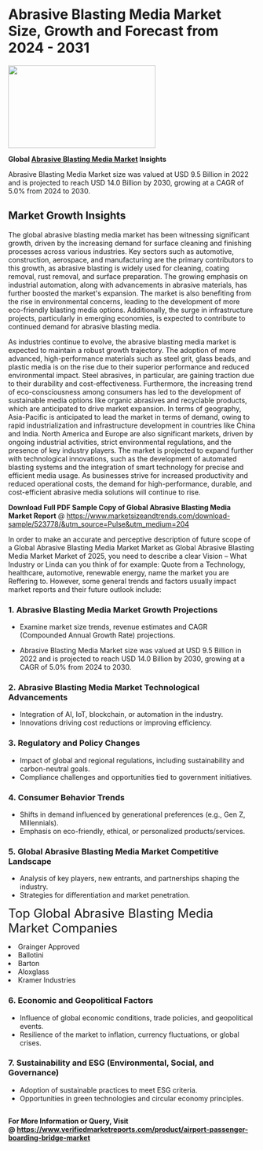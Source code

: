<H1>Abrasive Blasting Media Market Size, Growth and Forecast from 2024 - 2031</H1><img class="aligncenter size-medium wp-image-584254" src="https://thirdeyenews.in/wp-content/uploads/2024/09/Global-Market-Research-300x168.jpeg" alt="" width="300" height="168" /><p><strong>Global&nbsp;<a href="https://www.marketsizeandtrends.com/download-sample/523778/&amp;utm_source=Pulse&amp;utm_medium=204">Abrasive Blasting Media Market</a> Insights</strong></p><p>Abrasive Blasting Media Market size was valued at USD 9.5 Billion in 2022 and is projected to reach USD 14.0 Billion by 2030, growing at a CAGR of 5.0% from 2024 to 2030.</p><p><h2>Market Growth Insights</h2> <p>The global abrasive blasting media market has been witnessing significant growth, driven by the increasing demand for surface cleaning and finishing processes across various industries. Key sectors such as automotive, construction, aerospace, and manufacturing are the primary contributors to this growth, as abrasive blasting is widely used for cleaning, coating removal, rust removal, and surface preparation. The growing emphasis on industrial automation, along with advancements in abrasive materials, has further boosted the market's expansion. The market is also benefiting from the rise in environmental concerns, leading to the development of more eco-friendly blasting media options. Additionally, the surge in infrastructure projects, particularly in emerging economies, is expected to contribute to continued demand for abrasive blasting media. </p> <p>As industries continue to evolve, the abrasive blasting media market is expected to maintain a robust growth trajectory. The adoption of more advanced, high-performance materials such as steel grit, glass beads, and plastic media is on the rise due to their superior performance and reduced environmental impact. Steel abrasives, in particular, are gaining traction due to their durability and cost-effectiveness. Furthermore, the increasing trend of eco-consciousness among consumers has led to the development of sustainable media options like organic abrasives and recyclable products, which are anticipated to drive market expansion. In terms of geography, Asia-Pacific is anticipated to lead the market in terms of demand, owing to rapid industrialization and infrastructure development in countries like China and India. North America and Europe are also significant markets, driven by ongoing industrial activities, strict environmental regulations, and the presence of key industry players. The market is projected to expand further with technological innovations, such as the development of automated blasting systems and the integration of smart technology for precise and efficient media usage. As businesses strive for increased productivity and reduced operational costs, the demand for high-performance, durable, and cost-efficient abrasive media solutions will continue to rise. </p><p><span class=""><strong>Download Full PDF Sample Copy of Global Abrasive Blasting Media Market Report</strong> @ <a href="https://www.marketsizeandtrends.com/download-sample/523778/&amp;utm_source=Pulse&amp;utm_medium=204" target="_blank">https://www.marketsizeandtrends.com/download-sample/523778/&amp;utm_source=Pulse&amp;utm_medium=204</a></span></p><p>In order to make an accurate and perceptive description of future scope of a Global&nbsp;Abrasive Blasting Media Market Market as Global&nbsp;Abrasive Blasting Media Market Market of 2025, you need to describe a clear Vision &ndash; What Industry or Linda can you think of for example: Quote from a Technology, healthcare, automotive, renewable energy, name the market you are Reffering to. However, some general trends and factors usually impact market reports and their future outlook include:</p><h3>1.&nbsp;<strong>Abrasive Blasting Media Market Growth Projections</strong></h3><ul><li>Examine market size trends, revenue estimates and CAGR (Compounded Annual Growth Rate) projections.</li><li><p>Abrasive Blasting Media Market size was valued at USD 9.5 Billion in 2022 and is projected to reach USD 14.0 Billion by 2030, growing at a CAGR of 5.0% from 2024 to 2030.</p></li></ul><h3>2.&nbsp;<strong>Abrasive Blasting Media Market Technological Advancements</strong></h3><ul><li>Integration of AI, IoT, blockchain, or automation in the industry.</li><li>Innovations driving cost reductions or improving efficiency.</li></ul><h3>3.&nbsp;<strong>Regulatory and Policy Changes</strong></h3><ul><li>Impact of global and regional regulations, including sustainability and carbon-neutral goals.</li><li>Compliance challenges and opportunities tied to government initiatives.</li></ul><h3>4.&nbsp;<strong>Consumer Behavior Trends</strong></h3><ul><li>Shifts in demand influenced by generational preferences (e.g., Gen Z, Millennials).</li><li>Emphasis on eco-friendly, ethical, or personalized products/services.</li></ul><h3>5.&nbsp;<strong>Global Abrasive Blasting Media Market Competitive Landscape</strong></h3><ul><li>Analysis of key players, new entrants, and partnerships shaping the industry.</li><li>Strategies for differentiation and market penetration.</li></ul><p data-pm-slice="1 1 []"><span style="color: inherit; font-family: inherit; font-size: 25px;">Top Global Abrasive Blasting Media Market Companies</span></p><div class="" data-test-id=""><p><li>Grainger Approved</li><li> Ballotini</li><li> Barton</li><li> Aloxglass</li><li> Kramer Industries</li></p></div><h3>6.&nbsp;<strong>Economic and Geopolitical Factors</strong></h3><ul><li>Influence of global economic conditions, trade policies, and geopolitical events.</li><li>Resilience of the market to inflation, currency fluctuations, or global crises.</li></ul><h3>7.&nbsp;<strong>Sustainability and ESG (Environmental, Social, and Governance)</strong></h3><ul><li>Adoption of sustainable practices to meet ESG criteria.</li><li>Opportunities in green technologies and circular economy principles.</li></ul><h2><strong style="font-size: 14px;">For More Information or Query, Visit @&nbsp;</strong><a style="background-color: #ffffff; font-size: 14px;" href="https://www.marketsizeandtrends.com/report/abrasive-blasting-media-market/" target="_blank">https://www.verifiedmarketreports.com/product/airport-passenger-boarding-bridge-market</a></h2>
